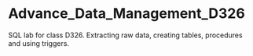 # Advance_Data_Management_D326
SQL lab for class D326. Extracting raw data, creating tables, procedures and using triggers.
